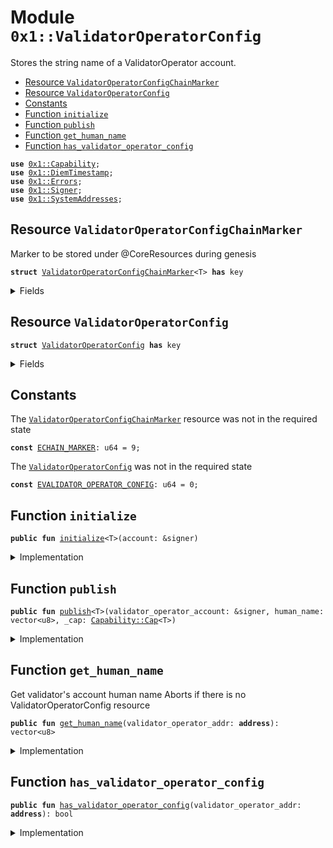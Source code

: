 
<a name="0x1_ValidatorOperatorConfig"></a>

# Module `0x1::ValidatorOperatorConfig`

Stores the string name of a ValidatorOperator account.


-  [Resource `ValidatorOperatorConfigChainMarker`](#0x1_ValidatorOperatorConfig_ValidatorOperatorConfigChainMarker)
-  [Resource `ValidatorOperatorConfig`](#0x1_ValidatorOperatorConfig_ValidatorOperatorConfig)
-  [Constants](#@Constants_0)
-  [Function `initialize`](#0x1_ValidatorOperatorConfig_initialize)
-  [Function `publish`](#0x1_ValidatorOperatorConfig_publish)
-  [Function `get_human_name`](#0x1_ValidatorOperatorConfig_get_human_name)
-  [Function `has_validator_operator_config`](#0x1_ValidatorOperatorConfig_has_validator_operator_config)


<pre><code><b>use</b> <a href="../../../../../../../experimental/releases/artifacts/current/build/MoveStdlib/docs/Capability.md#0x1_Capability">0x1::Capability</a>;
<b>use</b> <a href="DiemTimestamp.md#0x1_DiemTimestamp">0x1::DiemTimestamp</a>;
<b>use</b> <a href="../../../../../../../experimental/releases/artifacts/current/build/MoveStdlib/docs/Errors.md#0x1_Errors">0x1::Errors</a>;
<b>use</b> <a href="../../../../../../../experimental/releases/artifacts/current/build/MoveStdlib/docs/Signer.md#0x1_Signer">0x1::Signer</a>;
<b>use</b> <a href="SystemAddresses.md#0x1_SystemAddresses">0x1::SystemAddresses</a>;
</code></pre>



<a name="0x1_ValidatorOperatorConfig_ValidatorOperatorConfigChainMarker"></a>

## Resource `ValidatorOperatorConfigChainMarker`

Marker to be stored under @CoreResources during genesis


<pre><code><b>struct</b> <a href="ValidatorOperatorConfig.md#0x1_ValidatorOperatorConfig_ValidatorOperatorConfigChainMarker">ValidatorOperatorConfigChainMarker</a>&lt;T&gt; <b>has</b> key
</code></pre>



<details>
<summary>Fields</summary>


<dl>
<dt>
<code>dummy_field: bool</code>
</dt>
<dd>

</dd>
</dl>


</details>

<a name="0x1_ValidatorOperatorConfig_ValidatorOperatorConfig"></a>

## Resource `ValidatorOperatorConfig`



<pre><code><b>struct</b> <a href="ValidatorOperatorConfig.md#0x1_ValidatorOperatorConfig">ValidatorOperatorConfig</a> <b>has</b> key
</code></pre>



<details>
<summary>Fields</summary>


<dl>
<dt>
<code>human_name: vector&lt;u8&gt;</code>
</dt>
<dd>
 The human readable name of this entity. Immutable.
</dd>
</dl>


</details>

<a name="@Constants_0"></a>

## Constants


<a name="0x1_ValidatorOperatorConfig_ECHAIN_MARKER"></a>

The <code><a href="ValidatorOperatorConfig.md#0x1_ValidatorOperatorConfig_ValidatorOperatorConfigChainMarker">ValidatorOperatorConfigChainMarker</a></code> resource was not in the required state


<pre><code><b>const</b> <a href="ValidatorOperatorConfig.md#0x1_ValidatorOperatorConfig_ECHAIN_MARKER">ECHAIN_MARKER</a>: u64 = 9;
</code></pre>



<a name="0x1_ValidatorOperatorConfig_EVALIDATOR_OPERATOR_CONFIG"></a>

The <code><a href="ValidatorOperatorConfig.md#0x1_ValidatorOperatorConfig">ValidatorOperatorConfig</a></code> was not in the required state


<pre><code><b>const</b> <a href="ValidatorOperatorConfig.md#0x1_ValidatorOperatorConfig_EVALIDATOR_OPERATOR_CONFIG">EVALIDATOR_OPERATOR_CONFIG</a>: u64 = 0;
</code></pre>



<a name="0x1_ValidatorOperatorConfig_initialize"></a>

## Function `initialize`



<pre><code><b>public</b> <b>fun</b> <a href="ValidatorOperatorConfig.md#0x1_ValidatorOperatorConfig_initialize">initialize</a>&lt;T&gt;(account: &signer)
</code></pre>



<details>
<summary>Implementation</summary>


<pre><code><b>public</b> <b>fun</b> <a href="ValidatorOperatorConfig.md#0x1_ValidatorOperatorConfig_initialize">initialize</a>&lt;T&gt;(account: &signer) {
    <a href="DiemTimestamp.md#0x1_DiemTimestamp_assert_genesis">DiemTimestamp::assert_genesis</a>();
    <a href="SystemAddresses.md#0x1_SystemAddresses_assert_core_resource">SystemAddresses::assert_core_resource</a>(account);

    <b>assert</b>!(
        !<b>exists</b>&lt;<a href="ValidatorOperatorConfig.md#0x1_ValidatorOperatorConfig_ValidatorOperatorConfigChainMarker">ValidatorOperatorConfigChainMarker</a>&lt;T&gt;&gt;(@CoreResources),
        <a href="../../../../../../../experimental/releases/artifacts/current/build/MoveStdlib/docs/Errors.md#0x1_Errors_already_published">Errors::already_published</a>(<a href="ValidatorOperatorConfig.md#0x1_ValidatorOperatorConfig_ECHAIN_MARKER">ECHAIN_MARKER</a>)
    );
    <b>move_to</b>(account, <a href="ValidatorOperatorConfig.md#0x1_ValidatorOperatorConfig_ValidatorOperatorConfigChainMarker">ValidatorOperatorConfigChainMarker</a>&lt;T&gt;{});
}
</code></pre>



</details>

<a name="0x1_ValidatorOperatorConfig_publish"></a>

## Function `publish`



<pre><code><b>public</b> <b>fun</b> <a href="ValidatorOperatorConfig.md#0x1_ValidatorOperatorConfig_publish">publish</a>&lt;T&gt;(validator_operator_account: &signer, human_name: vector&lt;u8&gt;, _cap: <a href="../../../../../../../experimental/releases/artifacts/current/build/MoveStdlib/docs/Capability.md#0x1_Capability_Cap">Capability::Cap</a>&lt;T&gt;)
</code></pre>



<details>
<summary>Implementation</summary>


<pre><code><b>public</b> <b>fun</b> <a href="ValidatorOperatorConfig.md#0x1_ValidatorOperatorConfig_publish">publish</a>&lt;T&gt;(
    validator_operator_account: &signer,
    human_name: vector&lt;u8&gt;,
    _cap: Cap&lt;T&gt;
) {
    <a href="DiemTimestamp.md#0x1_DiemTimestamp_assert_operating">DiemTimestamp::assert_operating</a>();
    <b>assert</b>!(
        <b>exists</b>&lt;<a href="ValidatorOperatorConfig.md#0x1_ValidatorOperatorConfig_ValidatorOperatorConfigChainMarker">ValidatorOperatorConfigChainMarker</a>&lt;T&gt;&gt;(@CoreResources),
        <a href="../../../../../../../experimental/releases/artifacts/current/build/MoveStdlib/docs/Errors.md#0x1_Errors_not_published">Errors::not_published</a>(<a href="ValidatorOperatorConfig.md#0x1_ValidatorOperatorConfig_ECHAIN_MARKER">ECHAIN_MARKER</a>)
    );

    <b>assert</b>!(
        !<a href="ValidatorOperatorConfig.md#0x1_ValidatorOperatorConfig_has_validator_operator_config">has_validator_operator_config</a>(<a href="../../../../../../../experimental/releases/artifacts/current/build/MoveStdlib/docs/Signer.md#0x1_Signer_address_of">Signer::address_of</a>(validator_operator_account)),
        <a href="../../../../../../../experimental/releases/artifacts/current/build/MoveStdlib/docs/Errors.md#0x1_Errors_already_published">Errors::already_published</a>(<a href="ValidatorOperatorConfig.md#0x1_ValidatorOperatorConfig_EVALIDATOR_OPERATOR_CONFIG">EVALIDATOR_OPERATOR_CONFIG</a>)
    );

    <b>move_to</b>(validator_operator_account, <a href="ValidatorOperatorConfig.md#0x1_ValidatorOperatorConfig">ValidatorOperatorConfig</a> {
        human_name,
    });
}
</code></pre>



</details>

<a name="0x1_ValidatorOperatorConfig_get_human_name"></a>

## Function `get_human_name`

Get validator's account human name
Aborts if there is no ValidatorOperatorConfig resource


<pre><code><b>public</b> <b>fun</b> <a href="ValidatorOperatorConfig.md#0x1_ValidatorOperatorConfig_get_human_name">get_human_name</a>(validator_operator_addr: <b>address</b>): vector&lt;u8&gt;
</code></pre>



<details>
<summary>Implementation</summary>


<pre><code><b>public</b> <b>fun</b> <a href="ValidatorOperatorConfig.md#0x1_ValidatorOperatorConfig_get_human_name">get_human_name</a>(validator_operator_addr: <b>address</b>): vector&lt;u8&gt; <b>acquires</b> <a href="ValidatorOperatorConfig.md#0x1_ValidatorOperatorConfig">ValidatorOperatorConfig</a> {
    <b>assert</b>!(<a href="ValidatorOperatorConfig.md#0x1_ValidatorOperatorConfig_has_validator_operator_config">has_validator_operator_config</a>(validator_operator_addr), <a href="../../../../../../../experimental/releases/artifacts/current/build/MoveStdlib/docs/Errors.md#0x1_Errors_not_published">Errors::not_published</a>(<a href="ValidatorOperatorConfig.md#0x1_ValidatorOperatorConfig_EVALIDATOR_OPERATOR_CONFIG">EVALIDATOR_OPERATOR_CONFIG</a>));
    *&<b>borrow_global</b>&lt;<a href="ValidatorOperatorConfig.md#0x1_ValidatorOperatorConfig">ValidatorOperatorConfig</a>&gt;(validator_operator_addr).human_name
}
</code></pre>



</details>

<a name="0x1_ValidatorOperatorConfig_has_validator_operator_config"></a>

## Function `has_validator_operator_config`



<pre><code><b>public</b> <b>fun</b> <a href="ValidatorOperatorConfig.md#0x1_ValidatorOperatorConfig_has_validator_operator_config">has_validator_operator_config</a>(validator_operator_addr: <b>address</b>): bool
</code></pre>



<details>
<summary>Implementation</summary>


<pre><code><b>public</b> <b>fun</b> <a href="ValidatorOperatorConfig.md#0x1_ValidatorOperatorConfig_has_validator_operator_config">has_validator_operator_config</a>(validator_operator_addr: <b>address</b>): bool {
    <b>exists</b>&lt;<a href="ValidatorOperatorConfig.md#0x1_ValidatorOperatorConfig">ValidatorOperatorConfig</a>&gt;(validator_operator_addr)
}
</code></pre>



</details>


[//]: # ("File containing references which can be used from documentation")
[ACCESS_CONTROL]: https://github.com/diem/dip/blob/main/dips/dip-2.md
[ROLE]: https://github.com/diem/dip/blob/main/dips/dip-2.md#roles
[PERMISSION]: https://github.com/diem/dip/blob/main/dips/dip-2.md#permissions
